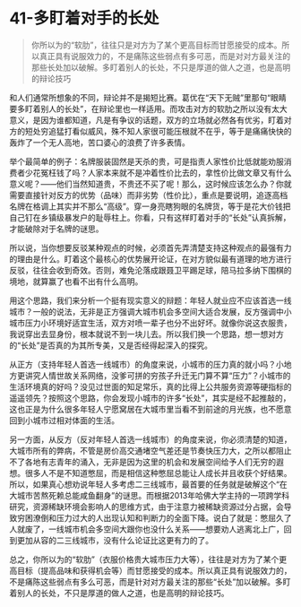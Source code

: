 # 41-多盯着对手的长处

> 你所以为的“软肋”，往往只是对方为了某个更高目标而甘愿接受的成本。所以真正具有说服效力的，不是痛陈这些弱点有多可恶，而是对对方最关注的那些长处加以破解。多盯着别人的长处，不只是厚道的做人之道，也是高明的辩论技巧 

和人们通常所想象的不同，辩论并不是揭短比赛。葛优在“天下无贼”里那句“眼睛要多盯着别人的长处”，在辩论里也一样适用。而攻击对方的软肋之所以没有太大意义，是因为谁都知道，凡是有争议的话题，双方的立场就必然各有优劣，盯着对方的短处穷追猛打看似威风，殊不知人家很可能压根就不在乎，等于是痛痛快快的轰炸了一个无人高地，苦口婆心的浪费了许多表情。

举个最简单的例子：名牌服装固然是天杀的贵，可是指责人家性价比低就能劝服消费者少花冤枉钱了吗？人家本来就不是冲着性价比去的，拿性价比做文章又有什么意义呢？——他们当然知道贵，不贵还不买了呢！那么，这时候应该怎么办？你就需要直接针对反方的优势（品味）而非劣势（性价比），重点是要说明，追逐高档名牌在格调上其实并不那么“高级”。穿一身亮瞎狗眼的名牌货，等于是花大价钱把自己钉在乡镇级暴发户的耻辱柱上。你看，只有这样盯着对手的“长处”认真拆解，才能破除对于名牌的谜思。

所以说，当你想要反驳某种观点的时候，必须首先弄清楚支持这种观点的最强有力的理由是什么。盯着这个最核心的优势展开论证，在对方貌似最有道理的地方进行反驳，往往会收到奇效。否则，难免沦落成跟聂卫平踢足球，陪马拉多纳下围棋的境地，就算赢了也看不出有什么高明。

用这个思路，我们来分析一个挺有现实意义的辩题：年轻人就业应不应该首选一线城市？一般的说法，无非是正方强调大城市机会多空间大适合发展，反方强调中小城市压力小环境好适宜生活，双方对喷一辈子也分不出好坏。就像你说这衣服贵，我说穿出去显身份，根本就说不到一块儿去。所以我们换一个思路，想一想对方的“长处”是否真的为其所专美，又是否经得起深入的探究。

从正方（支持年轻人首选一线城市）的角度来说，小城市的压力真的就小吗？小地方更讲究人情世故关系网络，没爹可拼的穷孩子升迁无门算不算“压力”？小城市的生活环境真的好吗？没见过世面的知足常乐，真的比得上公共服务资源等硬指标的遥遥领先？按照这个思路，你会发现小城市的许多“长处”，其实是经不起推敲的，这也正是为什么很多年轻人宁愿窝居在大城市里当看不到前途的月光族，也不愿意回到小城市过相对体面的生活。

另一方面，从反方（反对年轻人首选一线城市）的角度来说，你必须清楚的知道，大城市所有的弊病，不管是房价高交通堵空气差还是节奏快压力大，之所以都阻止不了各地有志青年的涌入，无非是因为这里的机会和发展空间给予人们无穷的遐想。很多人不是不知道憋屈，而是相信这种憋屈总能让人成长并且收获个好结果。所以，如果真心想劝说年轻人多考虑二三线城市，最首要的任务就是破解这个“在大城市苦熬死赖总能咸鱼翻身”的谜思。而根据2013年哈佛大学主持的一项跨学科研究，资源稀缺环境会影响人的思维方式，由于注意力被稀缺资源过分占据，会导致穷困潦倒和压力过大的人出现认知和判断力的全面下降。说白了就是：憋屈久了人就废了，一线城市机会多空间大跟你也没什么关系——想要劝人逃离北上广，回到更加从容的二三线城市，没有什么论证比这更有力的了。

总之，你所以为的“软肋”（衣服价格贵大城市压力大等），往往是对方为了某个更高目标（提高品味和获得机会等）而甘愿接受的成本。所以真正具有说服效力的，不是痛陈这些弱点有多么可恶，而是针对对方最关注的那些“长处”加以破解。多盯着别人的长处，不只是厚道的做人之道，也是高明的辩论技巧。